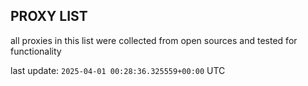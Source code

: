 ## PROXY LIST

all proxies in this list were collected from open sources and tested for functionality

last update: `2025-04-01 00:28:36.325559+00:00` UTC